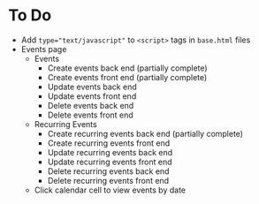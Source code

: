 # To Do

- Add `type="text/javascript"` to `<script>` tags in `base.html` files
- Events page
  - Events
    - Create events back end (partially complete)
    - Create events front end (partially complete)
    - Update events back end
    - Update events front end
    - Delete events back end
    - Delete events front end
  - Recurring Events
    - Create recurring events back end (partially complete)
    - Create recurring events front end
    - Update recurring events back end
    - Update recurring events front end
    - Delete recurring events back end
    - Delete recurring events front end
  - Click calendar cell to view events by date
